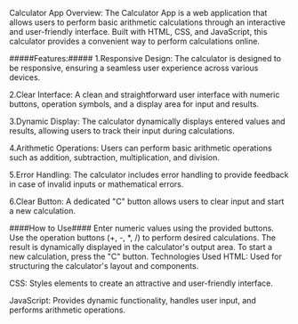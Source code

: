 


Calculator App
Overview:
The Calculator App is a web application that allows users to perform basic arithmetic calculations through an interactive and user-friendly interface. Built with HTML, CSS, and JavaScript, this calculator provides a convenient way to perform calculations online.

#####Features:#####
1.Responsive Design: The calculator is designed to be responsive, ensuring a seamless user experience across various devices.

2.Clear Interface: A clean and straightforward user interface with numeric buttons, operation symbols, and a display area for input and results.

3.Dynamic Display: The calculator dynamically displays entered values and results, allowing users to track their input during calculations.

4.Arithmetic Operations: Users can perform basic arithmetic operations such as addition, subtraction, multiplication, and division.

5.Error Handling: The calculator includes error handling to provide feedback in case of invalid inputs or mathematical errors.

6.Clear Button: A dedicated "C" button allows users to clear input and start a new calculation.

####How to Use####
Enter numeric values using the provided buttons.
Use the operation buttons (+, -, *, /) to perform desired calculations.
The result is dynamically displayed in the calculator's output area.
To start a new calculation, press the "C" button.
Technologies Used
HTML: Used for structuring the calculator's layout and components.

CSS: Styles elements to create an attractive and user-friendly interface.

JavaScript: Provides dynamic functionality, handles user input, and performs arithmetic operations.
